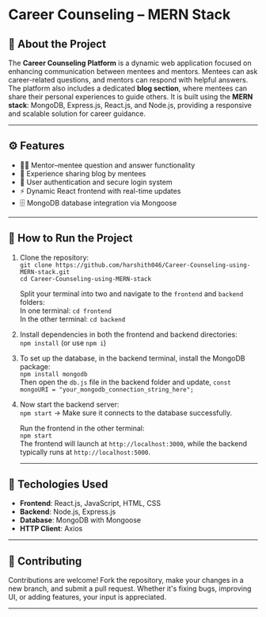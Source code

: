 # Career Counseling – MERN Stack

## 📌 About the Project

The **Career Counseling Platform** is a dynamic web application focused on enhancing communication between mentees and mentors. Mentees can ask career-related questions, and mentors can respond with helpful answers. The platform also includes a dedicated **blog section**, where mentees can share their personal experiences to guide others. It is built using the **MERN stack**: MongoDB, Express.js, React.js, and Node.js, providing a responsive and scalable solution for career guidance.

---

## ⚙️ Features

- 🧑‍🏫 Mentor–mentee question and answer functionality  
- 📝 Experience sharing blog by mentees  
- 🔐 User authentication and secure login system  
- ⚡ Dynamic React frontend with real-time updates  
- 🗄️ MongoDB database integration via Mongoose  

---

## 🚀 How to Run the Project

1. Clone the repository:  
   `git clone https://github.com/harshith046/Career-Counseling-using-MERN-stack.git`  
   `cd Career-Counseling-using-MERN-stack`

   Split your terminal into two and navigate to the `frontend` and `backend` folders:  
   In one terminal: `cd frontend`  
   In the other terminal: `cd backend`

2. Install dependencies in both the frontend and backend directories:  
   `npm install`  (or use `npm i`)
   
3. To set up the database, in the backend terminal, install the MongoDB package:  
   `npm install mongodb`  
   Then open the `db.js` file in the backend folder and update,
   `const mongoURI = "your_mongodb_connection_string_here";`
   
4. Now start the backend server:  
   `npm start`  ->  Make sure it connects to the database successfully.
   
   Run the frontend in the other terminal:  
   `npm start`  
   The frontend will launch at `http://localhost:3000`, while the backend typically runs at `http://localhost:5000`.
   
   ---

## 🧠 Techologies Used

- **Frontend**: React.js, JavaScript, HTML, CSS  
- **Backend**: Node.js, Express.js  
- **Database**: MongoDB with Mongoose  
- **HTTP Client**: Axios  

---

## 🤝 Contributing

Contributions are welcome! Fork the repository, make your changes in a new branch, and submit a pull request. Whether it's fixing bugs, improving UI, or adding features, your input is appreciated.

---


